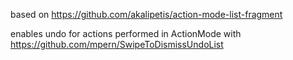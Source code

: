based on https://github.com/akalipetis/action-mode-list-fragment

enables undo for actions performed in ActionMode with https://github.com/mpern/SwipeToDismissUndoList
